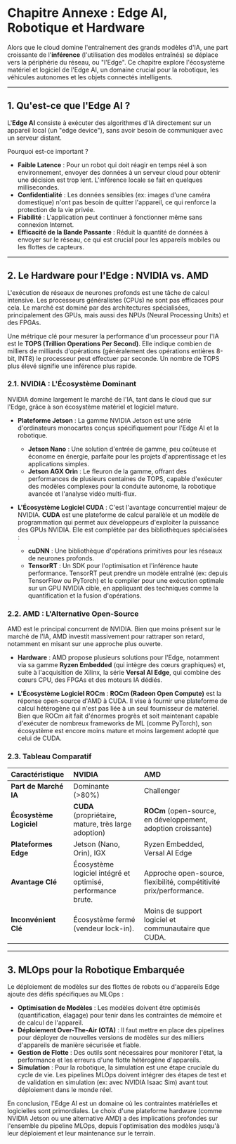# Chapitre Annexe : Edge AI, Robotique et Hardware

Alors que le cloud domine l'entraînement des grands modèles d'IA, une part croissante de l'**inférence** (l'utilisation des modèles entraînés) se déplace vers la périphérie du réseau, ou "l'Edge". Ce chapitre explore l'écosystème matériel et logiciel de l'Edge AI, un domaine crucial pour la robotique, les véhicules autonomes et les objets connectés intelligents.

---

## 1. Qu'est-ce que l'Edge AI ?

L'**Edge AI** consiste à exécuter des algorithmes d'IA directement sur un appareil local (un "edge device"), sans avoir besoin de communiquer avec un serveur distant. 

Pourquoi est-ce important ?

-   **Faible Latence** : Pour un robot qui doit réagir en temps réel à son environnement, envoyer des données à un serveur cloud pour obtenir une décision est trop lent. L'inférence locale se fait en quelques millisecondes.
-   **Confidentialité** : Les données sensibles (ex: images d'une caméra domestique) n'ont pas besoin de quitter l'appareil, ce qui renforce la protection de la vie privée.
-   **Fiabilité** : L'application peut continuer à fonctionner même sans connexion Internet.
-   **Efficacité de la Bande Passante** : Réduit la quantité de données à envoyer sur le réseau, ce qui est crucial pour les appareils mobiles ou les flottes de capteurs.

---

## 2. Le Hardware pour l'Edge : NVIDIA vs. AMD

L'exécution de réseaux de neurones profonds est une tâche de calcul intensive. Les processeurs généralistes (CPUs) ne sont pas efficaces pour cela. Le marché est dominé par des architectures spécialisées, principalement des GPUs, mais aussi des NPUs (Neural Processing Units) et des FPGAs.

Une métrique clé pour mesurer la performance d'un processeur pour l'IA est le **TOPS (Trillion Operations Per Second)**. Elle indique combien de milliers de milliards d'opérations (généralement des opérations entières 8-bit, INT8) le processeur peut effectuer par seconde. Un nombre de TOPS plus élevé signifie une inférence plus rapide.

### 2.1. NVIDIA : L'Écosystème Dominant

NVIDIA domine largement le marché de l'IA, tant dans le cloud que sur l'Edge, grâce à son écosystème matériel et logiciel mature.

-   **Plateforme Jetson** : La gamme NVIDIA Jetson est une série d'ordinateurs monocartes conçus spécifiquement pour l'Edge AI et la robotique.
    -   **Jetson Nano** : Une solution d'entrée de gamme, peu coûteuse et économe en énergie, parfaite pour les projets d'apprentissage et les applications simples.
    -   **Jetson AGX Orin** : Le fleuron de la gamme, offrant des performances de plusieurs centaines de TOPS, capable d'exécuter des modèles complexes pour la conduite autonome, la robotique avancée et l'analyse vidéo multi-flux.

-   **L'Écosystème Logiciel CUDA** : C'est l'avantage concurrentiel majeur de NVIDIA. **CUDA** est une plateforme de calcul parallèle et un modèle de programmation qui permet aux développeurs d'exploiter la puissance des GPUs NVIDIA. Elle est complétée par des bibliothèques spécialisées :
    -   **cuDNN** : Une bibliothèque d'opérations primitives pour les réseaux de neurones profonds.
    -   **TensorRT** : Un SDK pour l'optimisation et l'inférence haute performance. TensorRT peut prendre un modèle entraîné (ex: depuis TensorFlow ou PyTorch) et le compiler pour une exécution optimale sur un GPU NVIDIA cible, en appliquant des techniques comme la quantification et la fusion d'opérations.

### 2.2. AMD : L'Alternative Open-Source

AMD est le principal concurrent de NVIDIA. Bien que moins présent sur le marché de l'IA, AMD investit massivement pour rattraper son retard, notamment en misant sur une approche plus ouverte.

-   **Hardware** : AMD propose plusieurs solutions pour l'Edge, notamment via sa gamme **Ryzen Embedded** (qui intègre des cœurs graphiques) et, suite à l'acquisition de Xilinx, la série **Versal AI Edge**, qui combine des cœurs CPU, des FPGAs et des moteurs IA dédiés.

-   **L'Écosystème Logiciel ROCm** : **ROCm (Radeon Open Compute)** est la réponse open-source d'AMD à CUDA. Il vise à fournir une plateforme de calcul hétérogène qui n'est pas liée à un seul fournisseur de matériel. Bien que ROCm ait fait d'énormes progrès et soit maintenant capable d'exécuter de nombreux frameworks de ML (comme PyTorch), son écosystème est encore moins mature et moins largement adopté que celui de CUDA.

### 2.3. Tableau Comparatif

| Caractéristique | NVIDIA | AMD |
| :--- | :--- | :--- |
| **Part de Marché IA** | Dominante (>80%) | Challenger |
| **Écosystème Logiciel** | **CUDA** (propriétaire, mature, très large adoption) | **ROCm** (open-source, en développement, adoption croissante) |
| **Plateformes Edge** | Jetson (Nano, Orin), IGX | Ryzen Embedded, Versal AI Edge |
| **Avantage Clé** | Écosystème logiciel intégré et optimisé, performance brute. | Approche open-source, flexibilité, compétitivité prix/performance. |
| **Inconvénient Clé** | Écosystème fermé (vendeur lock-in). | Moins de support logiciel et communautaire que CUDA. |

---

## 3. MLOps pour la Robotique Embarquée

Le déploiement de modèles sur des flottes de robots ou d'appareils Edge ajoute des défis spécifiques au MLOps :

-   **Optimisation de Modèles** : Les modèles doivent être optimisés (quantification, élagage) pour tenir dans les contraintes de mémoire et de calcul de l'appareil.
-   **Déploiement Over-The-Air (OTA)** : Il faut mettre en place des pipelines pour déployer de nouvelles versions de modèles sur des milliers d'appareils de manière sécurisée et fiable.
-   **Gestion de Flotte** : Des outils sont nécessaires pour monitorer l'état, la performance et les erreurs d'une flotte hétérogène d'appareils.
-   **Simulation** : Pour la robotique, la simulation est une étape cruciale du cycle de vie. Les pipelines MLOps doivent intégrer des étapes de test et de validation en simulation (ex: avec NVIDIA Isaac Sim) avant tout déploiement dans le monde réel.

En conclusion, l'Edge AI est un domaine où les contraintes matérielles et logicielles sont primordiales. Le choix d'une plateforme hardware (comme NVIDIA Jetson ou une alternative AMD) a des implications profondes sur l'ensemble du pipeline MLOps, depuis l'optimisation des modèles jusqu'à leur déploiement et leur maintenance sur le terrain.

